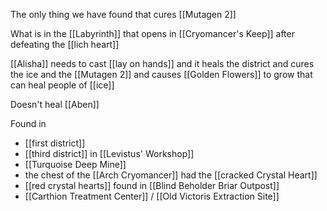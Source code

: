 The only thing we have found that cures [[Mutagen 2]]

What is in the [[Labyrinth]] that opens in [[Cryomancer's Keep]] after defeating the [[lich heart]] 

[[Alisha]] needs to cast [[lay on hands]] and it heals the district and cures the ice and the [[Mutagen 2]] and causes [[Golden Flowers]] to grow that can heal people of [[ice]]

Doesn't heal [[Aben]]

Found in 
- [[first district]]
- [[third district]] in [[Levistus' Workshop]]
- [[Turquoise Deep Mine]]
- the chest of the [[Arch Cryomancer]] had the [[cracked Crystal Heart]] 
- [[red crystal hearts]]  found in [[Blind Beholder Briar Outpost]]
- [[Carthion Treatment Center]] / [[Old Victoris Extraction Site]]